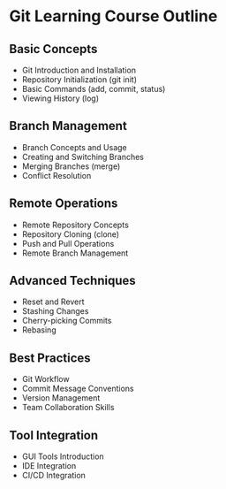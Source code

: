 # Git Learning Course Outline

## Basic Concepts
- Git Introduction and Installation
- Repository Initialization (git init)
- Basic Commands (add, commit, status)
- Viewing History (log)

## Branch Management
- Branch Concepts and Usage
- Creating and Switching Branches
- Merging Branches (merge)
- Conflict Resolution

## Remote Operations
- Remote Repository Concepts
- Repository Cloning (clone)
- Push and Pull Operations
- Remote Branch Management

## Advanced Techniques
- Reset and Revert
- Stashing Changes
- Cherry-picking Commits
- Rebasing

## Best Practices
- Git Workflow
- Commit Message Conventions
- Version Management
- Team Collaboration Skills

## Tool Integration
- GUI Tools Introduction
- IDE Integration
- CI/CD Integration